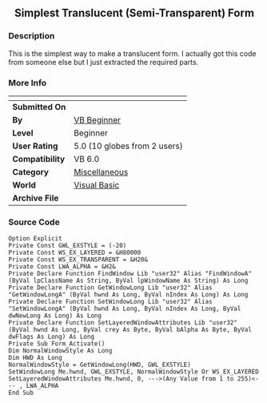 ﻿<div align="center">

## Simplest Translucent \(Semi\-Transparent\) Form


</div>

### Description

This is the simplest way to make a translucent form. I actually got this code from someone else but I just extracted the required parts.
 
### More Info
 


<span>             |<span>
---                |---
**Submitted On**   |
**By**             |[VB Beginner](https://github.com/Planet-Source-Code/PSCIndex/blob/master/ByAuthor/vb-beginner.md)
**Level**          |Beginner
**User Rating**    |5.0 (10 globes from 2 users)
**Compatibility**  |VB 6\.0
**Category**       |[Miscellaneous](https://github.com/Planet-Source-Code/PSCIndex/blob/master/ByCategory/miscellaneous__1-1.md)
**World**          |[Visual Basic](https://github.com/Planet-Source-Code/PSCIndex/blob/master/ByWorld/visual-basic.md)
**Archive File**   |[](https://github.com/Planet-Source-Code/vb-beginner-simplest-translucent-semi-transparent-form__1-60935/archive/master.zip)





### Source Code

```
Option Explicit
Private Const GWL_EXSTYLE = (-20)
Private Const WS_EX_LAYERED = &H80000
Private Const WS_EX_TRANSPARENT = &H20&
Private Const LWA_ALPHA = &H2&
Private Declare Function FindWindow Lib "user32" Alias "FindWindowA" (ByVal lpClassName As String, ByVal lpWindowName As String) As Long
Private Declare Function GetWindowLong Lib "user32" Alias "GetWindowLongA" (ByVal hwnd As Long, ByVal nIndex As Long) As Long
Private Declare Function SetWindowLong Lib "user32" Alias "SetWindowLongA" (ByVal hwnd As Long, ByVal nIndex As Long, ByVal dwNewLong As Long) As Long
Private Declare Function SetLayeredWindowAttributes Lib "user32" (ByVal hwnd As Long, ByVal crey As Byte, ByVal bAlpha As Byte, ByVal dwFlags As Long) As Long
Private Sub Form_Activate()
Dim NormalWindowStyle As Long
Dim HWD As Long
NormalWindowStyle = GetWindowLong(HWD, GWL_EXSTYLE)
SetWindowLong Me.hwnd, GWL_EXSTYLE, NormalWindowStyle Or WS_EX_LAYERED
SetLayeredWindowAttributes Me.hwnd, 0, --->(Any Value from 1 to 255)<--- , LWA_ALPHA
End Sub
```

